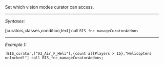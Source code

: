 Set which vision modes curator can access.


---
*Syntaxes:*

[curators,classes,condition,text] call `BIS_fnc_manageCuratorAddons`

---
*Example 1:*

```sqf
[BIS_curator,["A3_Air_F_Heli"],{count allPlayers > 15},"Helicopters unlocked!"] call BIS_fnc_manageCuratorAddons;
```